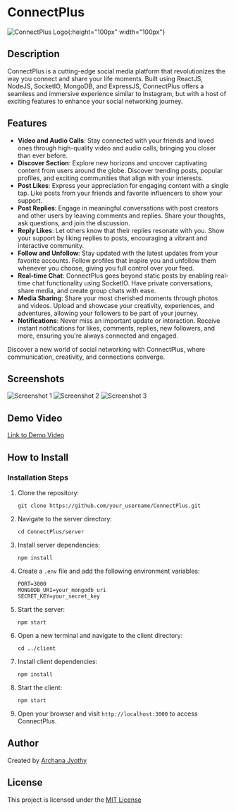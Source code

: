 # ConnectPlus

![ConnectPlus Logo](https://res.cloudinary.com/connect-plus/image/upload/v1688821707/connect-plus/Logo/icon-web-01_dsqwqu.svg){:height="100px" width="100px"}

## Description
ConnectPlus is a cutting-edge social media platform that revolutionizes the way you connect and share your life moments. Built using ReactJS, NodeJS, SocketIO, MongoDB, and ExpressJS, ConnectPlus offers a seamless and immersive experience similar to Instagram, but with a host of exciting features to enhance your social networking journey.

## Features
- **Video and Audio Calls**: Stay connected with your friends and loved ones through high-quality video and audio calls, bringing you closer than ever before.
- **Discover Section**: Explore new horizons and uncover captivating content from users around the globe. Discover trending posts, popular profiles, and exciting communities that align with your interests.
- **Post Likes**: Express your appreciation for engaging content with a single tap. Like posts from your friends and favorite influencers to show your support.
- **Post Replies**: Engage in meaningful conversations with post creators and other users by leaving comments and replies. Share your thoughts, ask questions, and join the discussion.
- **Reply Likes**: Let others know that their replies resonate with you. Show your support by liking replies to posts, encouraging a vibrant and interactive community.
- **Follow and Unfollow**: Stay updated with the latest updates from your favorite accounts. Follow profiles that inspire you and unfollow them whenever you choose, giving you full control over your feed.
- **Real-time Chat**: ConnectPlus goes beyond static posts by enabling real-time chat functionality using SocketIO. Have private conversations, share media, and create group chats with ease.
- **Media Sharing**: Share your most cherished moments through photos and videos. Upload and showcase your creativity, experiences, and adventures, allowing your followers to be part of your journey.
- **Notifications**: Never miss an important update or interaction. Receive instant notifications for likes, comments, replies, new followers, and more, ensuring you're always connected and engaged.

Discover a new world of social networking with ConnectPlus, where communication, creativity, and connections converge.

## Screenshots

![Screenshot 1](link_to_screenshot1)
![Screenshot 2](link_to_screenshot2)
![Screenshot 3](link_to_screenshot3)

## Demo Video

[Link to Demo Video](link_to_demo_video)

## How to Install

### Installation Steps

1. Clone the repository:
   ```
   git clone https://github.com/your_username/ConnectPlus.git
   ```
   
2. Navigate to the server directory:
   ```
   cd ConnectPlus/server
   ```

3. Install server dependencies:
   ```
   npm install
   ```

4. Create a `.env` file and add the following environment variables:
   ```
   PORT=3000
   MONGODB_URI=your_mongodb_uri
   SECRET_KEY=your_secret_key
   ```

5. Start the server:
   ```
   npm start
   ```

6. Open a new terminal and navigate to the client directory:
   ```
   cd ../client
   ```

7. Install client dependencies:
   ```
   npm install
   ```

8. Start the client:
   ```
   npm start
   ```

9. Open your browser and visit `http://localhost:3000` to access ConnectPlus.

## Author
Created by [Archana Jyothy](https://github.com/Archanajyothy/)

## License
This project is licensed under the [MIT License](link_to_license)
